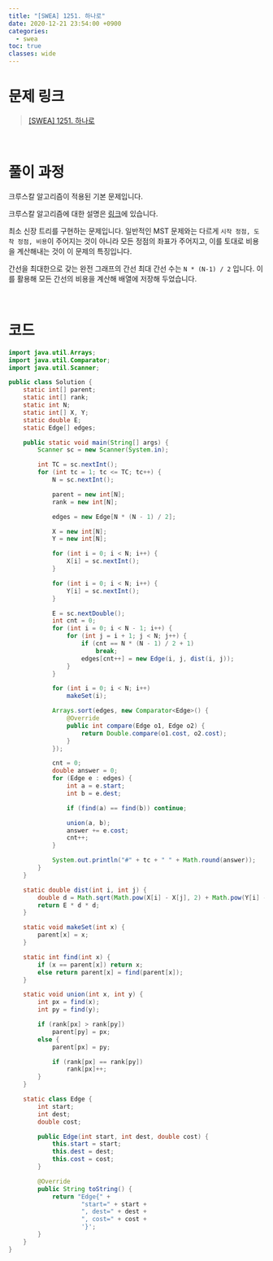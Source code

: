 ```yaml
---
title: "[SWEA] 1251. 하나로"
date: 2020-12-21 23:54:00 +0900
categories:
  - swea
toc: true
classes: wide
---
```


# 문제 링크

> [[SWEA] 1251. 하나로](https://swexpertacademy.com/main/code/problem/problemDetail.do?contestProbId=AV15StKqAQkCFAYD&categoryId=AV15StKqAQkCFAYD&categoryType=CODE)

<br>

# 풀이 과정

크루스칼 알고리즘이 적용된 기본 문제입니다.

크루스칼 알고리즘에 대한 설명은 [링크](https://ddb8036631.github.io/algorithm/최소-신장-트리/#크루스칼-알고리즘)에 있습니다.

최소 신장 트리를 구현하는 문제입니다. 일반적인 MST 문제와는 다르게 `시작 정점, 도착 정점, 비용`이 주어지는 것이 아니라 모든 정점의 좌표가 주어지고, 이를 토대로 비용을 계산해내는 것이 이 문제의 특징입니다.

간선을 최대한으로 갖는 완전 그래프의 간선 최대 간선 수는 `N * (N-1) / 2` 입니다. 이를 활용해 모든 간선의 비용을 계산해 배열에 저장해 두었습니다.

<br>

# 코드

```java
import java.util.Arrays;
import java.util.Comparator;
import java.util.Scanner;

public class Solution {
    static int[] parent;
    static int[] rank;
    static int N;
    static int[] X, Y;
    static double E;
    static Edge[] edges;

    public static void main(String[] args) {
        Scanner sc = new Scanner(System.in);

        int TC = sc.nextInt();
        for (int tc = 1; tc <= TC; tc++) {
            N = sc.nextInt();

            parent = new int[N];
            rank = new int[N];

            edges = new Edge[N * (N - 1) / 2];

            X = new int[N];
            Y = new int[N];

            for (int i = 0; i < N; i++) {
                X[i] = sc.nextInt();
            }

            for (int i = 0; i < N; i++) {
                Y[i] = sc.nextInt();
            }

            E = sc.nextDouble();
            int cnt = 0;
            for (int i = 0; i < N - 1; i++) {
                for (int j = i + 1; j < N; j++) {
                    if (cnt == N * (N - 1) / 2 + 1)
                        break;
                    edges[cnt++] = new Edge(i, j, dist(i, j));
                }
            }

            for (int i = 0; i < N; i++)
                makeSet(i);

            Arrays.sort(edges, new Comparator<Edge>() {
                @Override
                public int compare(Edge o1, Edge o2) {
                    return Double.compare(o1.cost, o2.cost);
                }
            });

            cnt = 0;
            double answer = 0;
            for (Edge e : edges) {
                int a = e.start;
                int b = e.dest;

                if (find(a) == find(b)) continue;

                union(a, b);
                answer += e.cost;
                cnt++;
            }

            System.out.println("#" + tc + " " + Math.round(answer));
        }
    }

    static double dist(int i, int j) {
        double d = Math.sqrt(Math.pow(X[i] - X[j], 2) + Math.pow(Y[i] - Y[j], 2));
        return E * d * d;
    }

    static void makeSet(int x) {
        parent[x] = x;
    }

    static int find(int x) {
        if (x == parent[x]) return x;
        else return parent[x] = find(parent[x]);
    }

    static void union(int x, int y) {
        int px = find(x);
        int py = find(y);

        if (rank[px] > rank[py])
            parent[py] = px;
        else {
            parent[px] = py;

            if (rank[px] == rank[py])
                rank[px]++;
        }
    }

    static class Edge {
        int start;
        int dest;
        double cost;

        public Edge(int start, int dest, double cost) {
            this.start = start;
            this.dest = dest;
            this.cost = cost;
        }

        @Override
        public String toString() {
            return "Edge{" +
                    "start=" + start +
                    ", dest=" + dest +
                    ", cost=" + cost +
                    '}';
        }
    }
}
```
